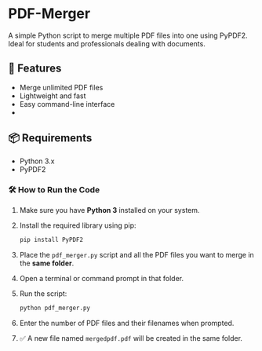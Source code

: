 # PDF-Merger
A simple Python script to merge multiple PDF files into one using PyPDF2. Ideal for students and professionals dealing with documents.

## 🚀 Features
- Merge unlimited PDF files
- Lightweight and fast
- Easy command-line interface
- 
## 📦 Requirements
- Python 3.x
- PyPDF2

### 🛠️ How to Run the Code

1. Make sure you have **Python 3** installed on your system.

2. Install the required library using pip:

    ```bash
    pip install PyPDF2
    ```

3. Place the `pdf_merger.py` script and all the PDF files you want to merge in the **same folder**.

4. Open a terminal or command prompt in that folder.

5. Run the script:

    ```bash
    python pdf_merger.py
    ```

6. Enter the number of PDF files and their filenames when prompted.

7. ✅ A new file named `mergedpdf.pdf` will be created in the same folder.
